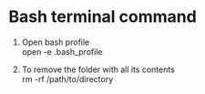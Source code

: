 # Bash terminal command

1. Open bash profile <br />
open -e .bash_profile

2. To remove the folder with all its contents<br/>
rm -rf /path/to/directory
